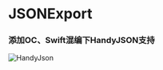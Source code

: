 JSONExport
==========

### 添加OC、Swift混编下HandyJSON支持

![HandyJson](https://raw.githubusercontent.com/OrganizationBin/JSONExport/master/ScreenShot/ScreenShot.png)
